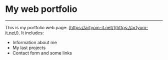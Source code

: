 # My web portfolio
***
This is my portfolio web page: [https://artyom-it.net/](https://artyom-it.net/).
It includes:
- Information about me
- My last projects
- Contact form and some links
